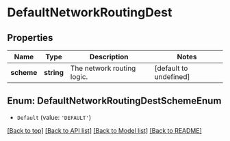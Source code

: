 # DefaultNetworkRoutingDest

## Properties

|Name | Type | Description | Notes|
|------------ | ------------- | ------------- | -------------|
|**scheme** | **string** | The network routing logic. | [default to undefined]|


## Enum: DefaultNetworkRoutingDestSchemeEnum


* `Default` (value: `'DEFAULT'`)





[[Back to top]](#) [[Back to API list]](../../README.md#documentation-for-api-endpoints) [[Back to Model list]](../../README.md#documentation-for-models) [[Back to README]](../../README.md)
